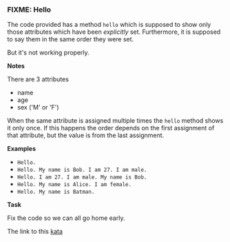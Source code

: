 ### FIXME: Hello

The code provided has a method `hello` which is supposed to show only those attributes which have been *explicitly* set. Furthermore, it is supposed to say them in the same order they were set.

But it's not working properly.

**Notes**  

There are 3 attributes
* name
* age
* sex ('M' or 'F')

When the same attribute is assigned multiple times the `hello` method shows it only once. If this happens the order depends on the first assignment of that attribute, but the value is from the last assignment.

**Examples**  
* `Hello.`
* `Hello. My name is Bob. I am 27. I am male.`
* `Hello. I am 27. I am male. My name is Bob.`
* `Hello. My name is Alice. I am female.`
* `Hello. My name is Batman.`

**Task**  

Fix the code so we can all go home early.  

The link to this [kata](https://www.codewars.com/kata/fixme-hello/javascript)
